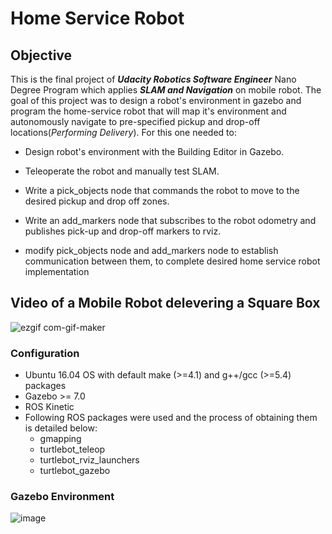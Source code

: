 # Home Service Robot
## Objective
This is the final project of **_Udacity Robotics Software Engineer_** Nano Degree Program which applies ***SLAM and Navigation*** on mobile robot. The goal of this project was to design a robot's environment in gazebo and program the home-service robot that will map it's environment and autonomously navigate to pre-specified pickup and drop-off locations(_Performing Delivery_). For this one needed to:
- Design robot's environment with the Building Editor in Gazebo.
- Teleoperate the robot and manually test SLAM.

- Write a pick_objects node that commands the robot to move to the desired pickup and drop off zones.
- Write an add_markers node that subscribes to the robot odometry and publishes pick-up and drop-off markers to rviz.
- modify pick_objects node and add_markers node to establish communication between them, to complete desired home service robot implementation

## Video of a Mobile Robot delevering a Square Box 


![ezgif com-gif-maker](https://user-images.githubusercontent.com/67613439/125275120-43c54500-e32c-11eb-8349-713900f530ae.gif)

### Configuration
- Ubuntu 16.04 OS with default make (>=4.1) and g++/gcc (>=5.4) packages
- Gazebo >= 7.0
- ROS Kinetic
- Following ROS packages were used and the process of obtaining them is detailed below:
  - gmapping
  - turtlebot_teleop
  - turtlebot_rviz_launchers
  - turtlebot_gazebo

### Gazebo Environment
![image](https://user-images.githubusercontent.com/67613439/125279980-2f844680-e332-11eb-9619-8029d78f0413.png)
